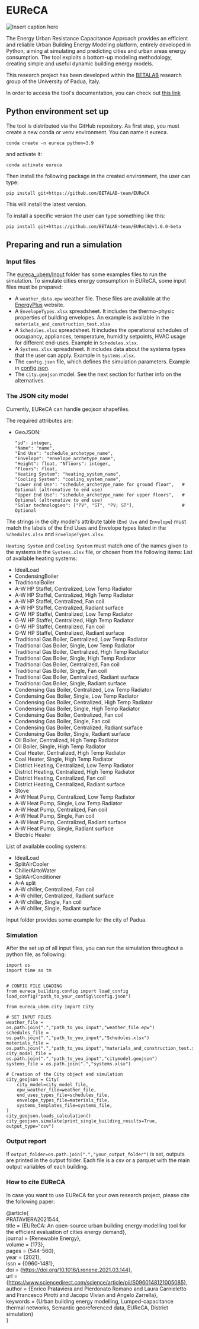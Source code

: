 # EUReCA 

![Insert caption here](https://research.dii.unipd.it/betalab/wp-content/uploads/sites/33/2021/03/EUReCA_logo_300x300.jpg)

The Energy Urban Resistance Capacitance Approach provides an efficient and reliable Urban Building Energy Modeling platform, entirely developed in Python, aiming at simulating and predicting cities and urban areas energy consumption. The tool exploits a bottom-up modeling methodology, creating simple and useful dynamic building energy models.

This research project has been developed within the [BETALAB](https://research.dii.unipd.it/betalab/) research group of the University of Padua, Italy.

In order to access the tool's documentation, you can check out [this link](https://eureca.readthedocs.io/en/latest/)

## Python environment set up
The tool is distributed via the GitHub repository. As first step, you must create a new conda or venv environment. You can name it eureca.

`conda create -n eureca python=3.9`

and activate it:

``conda activate eureca``

Then install the following package in the created environment, the user can type:

``
pip install git+https://github.com/BETALAB-team/EUReCA
``

This will install the latest version. 

To install a specific version the user can type something like this:

``
pip install git+https://github.com/BETALAB-team/EUReCA@v1.0.0-beta
``

## Preparing and run a simulation
### Input files

The [eureca_ubem/Input](https://github.com/BETALAB-team/EUReCA/tree/main/eureca_ubem/Input) folder has some examples files to run the simulation. 
To simulate cities energy consumption in EUReCA, some input files must be prepared:
 - A `weather_data.epw` weather file. These files are available at the [EnergyPlus](https://www.energyplus.net/weather) website.
 - A `EnvelopeTypes.xlsx` spreadsheet. It includes the thermo-physic properties of building envelopes. An example is available in the `materials_and_construction_test.xlsx`
 - A `Schedules.xlsx` spreadsheet. It includes the operational schedules of occupancy, appliances, temperature, humidity setpoints, HVAC usage for different end-uses. Example in `Schedules.xlsx`.
 - A `Systems.xlsx` spreadsheet. It includes data about the systems types that the user can apply. Example in `Systems.xlsx`.
 - The `config.json` file, which defines the simulation parameters. Example in [config.json](https://github.com/BETALAB-team/EUReCA/blob/main/eureca_ubem/Input/config.json).
 - The `city.geojson` model. See the next section for further info on the alternatives.

### The JSON city model
Currently, EUReCA can handle geojson shapefiles. 

The required attributes are:
- GeoJSON: 
  ```
  "id": integer, 
  "Name": "name", 
  "End Use": "schedule_archetype_name", 
  "Envelope": "envelope_archetype_name", 
  "Height": float, "Nfloors": integer, 
  "Floors": float, 
  "Heating System": "heating_system_name", 
  "Cooling System": "cooling_system_name",
  "Lower End Use": "schedule_archetype_name for ground floor",   # Optional (altrenative to end use)
  "Upper End Use": "schedule_archetype_name for upper floors",   # Optional (altrenative to end use)
  "Solar technologies": ["PV", "ST", "PV; ST"],                  # Optional
  ```
  
The strings in the city model's attribute table (`End Use` and `Envelope`) must match the labels of the End Uses and Envelope types listed in the `Schedules.xlsx` and `EnvelopeTypes.xlsx`.

`Heating System` and `Cooling System` must match one of the names given to the systems in the `Systems.xlsx` file, or chosen from the following items:
List of available heating systems:
- IdealLoad
- CondensingBoiler
- TraditionalBoiler
- A-W HP Staffel, Centralized, Low Temp Radiator
- A-W HP Staffel, Centralized, High Temp Radiator
- A-W HP Staffel, Centralized, Fan coil
- A-W HP Staffel, Centralized, Radiant surface
- G-W HP Staffel, Centralized, Low Temp Radiator
- G-W HP Staffel, Centralized, High Temp Radiator
- G-W HP Staffel, Centralized, Fan coil
- G-W HP Staffel, Centralized, Radiant surface
- Traditional Gas Boiler, Centralized, Low Temp Radiator
- Traditional Gas Boiler, Single, Low Temp Radiator
- Traditional Gas Boiler, Centralized, High Temp Radiator
- Traditional Gas Boiler, Single, High Temp Radiator
- Traditional Gas Boiler, Centralized, Fan coil
- Traditional Gas Boiler, Single, Fan coil
- Traditional Gas Boiler, Centralized, Radiant surface
- Traditional Gas Boiler, Single, Radiant surface
- Condensing Gas Boiler, Centralized, Low Temp Radiator
- Condensing Gas Boiler, Single, Low Temp Radiator
- Condensing Gas Boiler, Centralized, High Temp Radiator
- Condensing Gas Boiler, Single, High Temp Radiator
- Condensing Gas Boiler, Centralized, Fan coil
- Condensing Gas Boiler, Single, Fan coil
- Condensing Gas Boiler, Centralized, Radiant surface
- Condensing Gas Boiler, Single, Radiant surface
- Oil Boiler, Centralized, High Temp Radiator
- Oil Boiler, Single, High Temp Radiator
- Coal Heater, Centralized, High Temp Radiator
- Coal Heater, Single, High Temp Radiator
- District Heating, Centralized, Low Temp Radiator
- District Heating, Centralized, High Temp Radiator
- District Heating, Centralized, Fan coil
- District Heating, Centralized, Radiant surface
- Stove
- A-W Heat Pump, Centralized, Low Temp Radiator
- A-W Heat Pump, Single, Low Temp Radiator
- A-W Heat Pump, Centralized, Fan coil
- A-W Heat Pump, Single, Fan coil
- A-W Heat Pump, Centralized, Radiant surface
- A-W Heat Pump, Single, Radiant surface
- Electric Heater

List of available cooling systems:
- IdealLoad
- SplitAirCooler
- ChillerAirtoWater
- SplitAirConditioner
- A-A split
- A-W chiller, Centralized, Fan coil
- A-W chiller, Centralized, Radiant surface
- A-W chiller, Single, Fan coil
- A-W chiller, Single, Radiant surface

Input folder provides some example for the city of Padua.

### Simulation

After the set up of all input files, you can run the simulation throughout a python file, as following:

```
import os
import time as tm


# CONFIG FILE LOADING
from eureca_building.config import load_config
load_config("path_to_your_config\\config.json")

from eureca_ubem.city import City

# SET INPUT FILES
weather_file = os.path.join(".","path_to_you_input","weather_file.epw")
schedules_file = os.path.join(".","path_to_you_input","Schedules.xlsx")
materials_file = os.path.join(".","path_to_you_input","materials_and_construction_test.xlsx")
city_model_file = os.path.join(".","path_to_you_input","citymodel.geojson")
systems_file = os.path.join(".","systems.xlsx")

# Creation of the City object and simulation
city_geojson = City(
    city_model=city_model_file,
    epw_weather_file=weather_file,
    end_uses_types_file=schedules_file,
    envelope_types_file=materials_file,
    systems_templates_file=systems_file,
)
city_geojson.loads_calculation()
city_geojson.simulate(print_single_building_results=True, output_type="csv")
```

### Output report
If `output_folder=os.path.join(".","your_output_folder")` is set, outputs are printed in the output folder.
Each file is a csv or a parquet with the main output variables of each building.

### How to cite EUReCA
In case you want to use EUReCA for your own research project, please cite the following paper: 

@article{\
PRATAVIERA2021544,\
title = {EUReCA: An open-source urban building energy modelling tool for the efficient evaluation of cities energy demand},\
journal = {Renewable Energy},\
volume = {173},\
pages = {544-560},\
year = {2021},\
issn = {0960-1481},\
doi = {https://doi.org/10.1016/j.renene.2021.03.144}, \
url = {https://www.sciencedirect.com/science/article/pii/S0960148121005085}, \
author = {Enrico Prataviera and Pierdonato Romano and Laura Carnieletto and Francesco Pirotti and Jacopo Vivian and Angelo Zarrella},\
keywords = {Urban building energy modelling, Lumped-capacitance thermal networks, Semantic georeferenced data, EUReCA, District simulation}\
}
